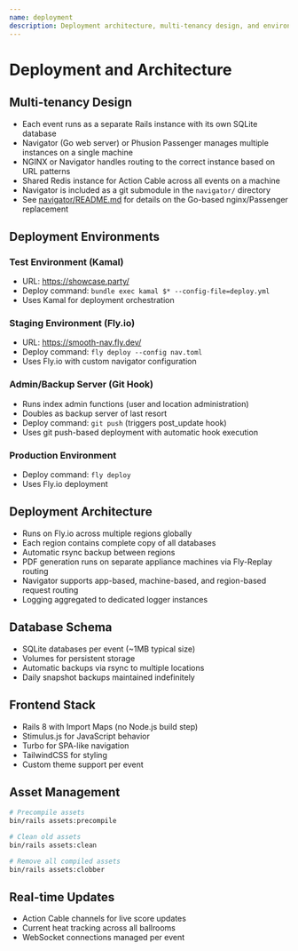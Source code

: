 ```yaml
---
name: deployment
description: Deployment architecture, multi-tenancy design, and environment-specific deployment commands. Use when the user asks about how the application is deployed, multi-tenant architecture with Navigator, Fly.io deployment, or frontend stack details.
---
```


# Deployment and Architecture

## Multi-tenancy Design

- Each event runs as a separate Rails instance with its own SQLite database
- Navigator (Go web server) or Phusion Passenger manages multiple instances on a single machine
- NGINX or Navigator handles routing to the correct instance based on URL patterns
- Shared Redis instance for Action Cable across all events on a machine
- Navigator is included as a git submodule in the `navigator/` directory
- See [navigator/README.md](navigator/README.md) for details on the Go-based nginx/Passenger replacement

## Deployment Environments

### Test Environment (Kamal)
- URL: https://showcase.party/
- Deploy command: `bundle exec kamal $* --config-file=deploy.yml`
- Uses Kamal for deployment orchestration

### Staging Environment (Fly.io)
- URL: https://smooth-nav.fly.dev/
- Deploy command: `fly deploy --config nav.toml`
- Uses Fly.io with custom navigator configuration

### Admin/Backup Server (Git Hook)
- Runs index admin functions (user and location administration)
- Doubles as backup server of last resort
- Deploy command: `git push` (triggers post_update hook)
- Uses git push-based deployment with automatic hook execution

### Production Environment
- Deploy command: `fly deploy`
- Uses Fly.io deployment

## Deployment Architecture

- Runs on Fly.io across multiple regions globally
- Each region contains complete copy of all databases
- Automatic rsync backup between regions
- PDF generation runs on separate appliance machines via Fly-Replay routing
- Navigator supports app-based, machine-based, and region-based request routing
- Logging aggregated to dedicated logger instances

## Database Schema

- SQLite databases per event (~1MB typical size)
- Volumes for persistent storage
- Automatic backups via rsync to multiple locations
- Daily snapshot backups maintained indefinitely

## Frontend Stack

- Rails 8 with Import Maps (no Node.js build step)
- Stimulus.js for JavaScript behavior
- Turbo for SPA-like navigation
- TailwindCSS for styling
- Custom theme support per event

## Asset Management

```bash
# Precompile assets
bin/rails assets:precompile

# Clean old assets
bin/rails assets:clean

# Remove all compiled assets
bin/rails assets:clobber
```

## Real-time Updates

- Action Cable channels for live score updates
- Current heat tracking across all ballrooms
- WebSocket connections managed per event
